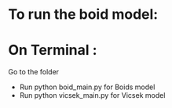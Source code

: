 # To run the boid model:
# On Terminal : 
Go to the folder

- Run python boid_main.py for Boids model
- Run python vicsek_main.py for Vicsek model
